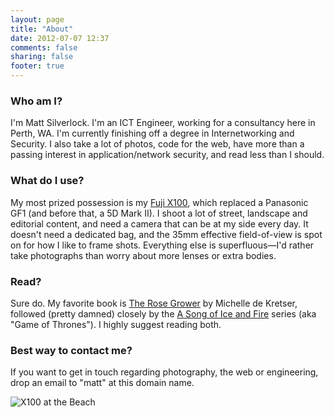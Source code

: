```yaml
---
layout: page
title: "About"
date: 2012-07-07 12:37
comments: false
sharing: false
footer: true
---
```


### Who am I?

I'm Matt Silverlock. I'm an ICT Engineer, working for a consultancy here in Perth, WA. I'm currently finishing off a degree in Internetworking and Security. I also take a lot of photos, code for the web, have more than a passing interest in application/network security, and read less than I should.

### What do I use?

My most prized possession is my [Fuji X100](http://www.amazon.com/gp/product/B0043RS864/ref=as_li_ss_tl?ie=UTF8&tag=eatsleeprepea-20), which replaced a Panasonic GF1 (and before that, a 5D Mark II). I shoot a lot of street, landscape and editorial content, and need a camera that can be at my side every day. It doesn't need a dedicated bag, and the 35mm effective field-of-view is spot on for how I like to frame shots. Everything else is superfluous—I'd rather take photographs than worry about more lenses or extra bodies.

### Read?

Sure do. My favorite book is [The Rose Grower](http://www.amazon.com/gp/product/0553381210/ref=as_li_ss_tl?ie=UTF8&tag=eatsleeprepea-20) by Michelle de Kretser, followed (pretty damned) closely by the [A Song of Ice and Fire](http://www.amazon.com/gp/product/0345529057/ref=as_li_ss_tl?ie=UTF8&tag=eatsleeprepea-20) series (aka "Game of Thrones"). I highly suggest reading both.

### Best way to contact me?

If you want to get in touch regarding photography, the web or engineering, drop an email to "matt" at this domain name.



![X100 at the Beach](http://static.eatsleeprepeat.net/2012/x100_beach_crop.jpg)